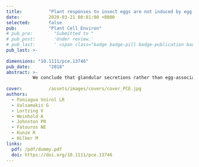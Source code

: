 ```yaml
---
title:          "Plant responses to insect eggs are not induced by egg-associated microbes, but by a secretion attached to the eggs"
date:           2020-03-21 00:01:00 +0800
selected:       false
pub:            "Plant Cell Environ"
# pub_pre:        "Submitted to "
# pub_post:       'Under review.'
# pub_last:       ' <span class="badge badge-pill badge-publication badge-success">Spotlight</span>'
pub_last: >- 
              
dimensions: "10.1111/pce.13746"
pub_date:       "2018"
abstract: >-
          We conclude that glandular secretions rather than egg-associated microbes act in a dose-dependent manner as elicitor of the egg-mediated enhancement of the plant's defence against insect larvae.
                              
cover:          /assets/images/covers/cover_PCE.jpg
authors:
  - Paniagua Voirol LR
  - Valsamakis G
  - Lortzing V
  - Weinhold A
  - Johnston PR
  - Fatouros NE
  - Kunze R
  - Hilker M
links:
  pdf: /pdf/dummy.pdf
  doi: https://doi.org/10.1111/pce.13746
---
```


